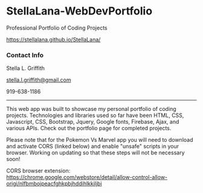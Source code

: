 # StellaLana-WebDevPortfolio
Professional Portfolio of Coding Projects

https://stellalana.github.io/StellaLana/

### Contact Info

Stella L. Griffith

stella.l.griffith@gmail.com

919-638-1186
<hr>

This web app was built to showcase my personal portfolio of coding projects. Technologies and libraries used so far have been HTML, CSS, Javascript, CSS, Bootstrap, Jquery, Google fonts, Firebase, Ajax, and various APIs. Check out the portfolio page for completed projects.

Please note that for the Pokemon Vs Marvel app you will need to download and activate CORS (linked below) and enable "unsafe" scripts in your browser. Working on updating so that these steps will not be necessary soon!


CORS browser extension: https://chrome.google.com/webstore/detail/allow-control-allow-origi/nlfbmbojpeacfghkpbjhddihlkkiljbi
